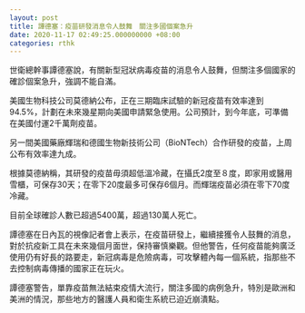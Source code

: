 ```yaml
---
layout: post
title: 譚德塞：疫苗研發消息令人鼓舞　關注多國個案急升
date: 2020-11-17 02:49:25.000000000 +08:00
categories: rthk
---
```


世衛總幹事譚德塞說，有關新型冠狀病毒疫苗的消息令人鼓舞，但關注多個國家的確診個案急升，強調不能自滿。

美國生物科技公司莫德納公布，正在三期臨床試驗的新冠疫苗有效率達到94.5%，計劃在未來幾星期向美國申請緊急使用。公司預計，到今年底，可準備在美國付運2千萬劑疫苗。

另一間美國藥廠輝瑞和德國生物新技術公司（BioNTech）合作研發的疫苗，上周公布有效率達九成。

根據莫德納稱，其研發的疫苗毋須超低溫冷藏，在攝氏2度至８度，即家用或醫用雪櫃，可保存30天；在零下20度最多可保存6個月。而輝瑞疫苗必須在零下70度冷藏。

目前全球確診人數已超過5400萬，超過130萬人死亡。

譚德塞在日內瓦的視像記者會上表示，在疫苗研發上，繼續接獲令人鼓舞的消息，對於抗疫新工具在未來幾個月面世，保持審慎樂觀。但他警告，任何疫苗能夠廣泛使用仍有好長的路要走，新冠病毒是危險病毒，可攻擊體內每一個系統，指那些不去控制病毒傳播的國家正在玩火。

譚德塞警告，單靠疫苗無法結束疫情大流行，關注多國的病例急升，特別是歐洲和美洲的情況，那些地方的醫護人員和衛生系統已迫近崩潰點。
